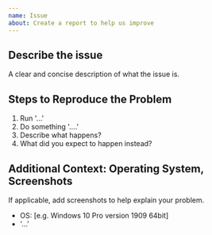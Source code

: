 ```yaml
---
name: Issue
about: Create a report to help us improve
---
```


## Describe the issue

A clear and concise description of what the issue is.

## Steps to Reproduce the Problem

1. Run '...'
2. Do something '....'
3. Describe what happens?
4. What did you expect to happen instead?

## Additional Context: Operating System, Screenshots

If applicable, add screenshots to help explain your problem.

- OS: [e.g. Windows 10 Pro version 1909 64bit]
- '...'
